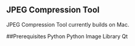 ## JPEG Compression Tool

JPEG Compression Tool currently builds on Mac.

##Prerequisites
	Python
	Python Image Library
	Qt

